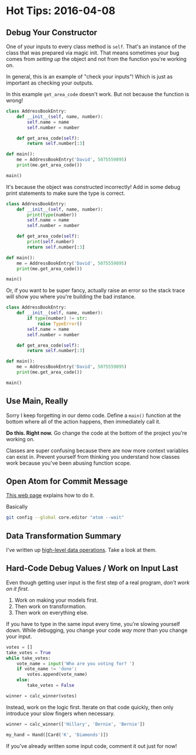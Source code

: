 # Hot Tips: 2016-04-08
## Debug Your Constructor
One of your inputs to every class method is `self`.
That's an instance of the class that was prepared via magic init.
That means sometimes your bug comes from _setting up_ the object and not from the function you're working on.

In general, this is an example of "check your inputs"!
Which is just as important as checking your outputs.

In this example `get_area_code` doesn't work.
But not because the function is wrong!
```python
class AddressBookEntry:
    def __init__(self, name, number):
        self.name = name
        self.number = number

    def get_area_code(self):
        return self.number[:3]

def main():
    me = AddressBookEntry('David', 5075559895)
    print(me.get_area_code())

main()
```

It's because the object was constructed incorrectly!
Add in some debug print statements to make sure the type is correct.
```python
class AddressBookEntry:
    def __init__(self, name, number):
        print(type(number))
        self.name = name
        self.number = number

    def get_area_code(self):
        print(self.number)
        return self.number[:3]

def main():
    me = AddressBookEntry('David', 5075559895)
    print(me.get_area_code())

main()
```

Or, if you want to be super fancy, actually raise an error so the stack trace will show you where you're building the bad instance.
```python
class AddressBookEntry:
    def __init__(self, name, number):
        if type(number) != str:
            raise TypeError()
        self.name = name
        self.number = number

    def get_area_code(self):
        return self.number[:3]

def main():
    me = AddressBookEntry('David', 5075559895)
    print(me.get_area_code())

main()
```

## Use Main, Really
Sorry I keep forgetting in our demo code.
Define a `main()` function at the bottom where all of the action happens, then immediately call it.

**Do this. Right now.**
Go change the code at the bottom of the project you're working on.

Classes are super confusing because there are now more context variables can exist in.
Prevent yourself from thinking you understand how classes work because you've been abusing function scope.

## Open Atom for Commit Message
[This web page](https://help.github.com/articles/associating-text-editors-with-git/) explains how to do it.

Basically
```bash
git config --global core.editor "atom --wait"
```

## Data Transformation Summary
I've written up [high-level data operations](highleveldataops.md).
Take a look at them.

## Hard-Code Debug Values / Work on Input Last
Even though getting user input is the first step of a real program, _don't work on it first_.

1. Work on making your models first.
1. Then work on transformation.
1. Then work on everything else.

If you have to type in the same input every time, you're slowing yourself down.
While debugging, you change your code _way more_ than you change your input.
```python
votes = []
take_votes = True
while take_votes:
    vote_name = input('Who are you voting for? ')
    if vote_name != 'done':
        votes.append(vote_name)
    else:
        take_votes = False

winner = calc_winner(votes)
```

Instead, work on the logic first.
Iterate on that code quickly, then only introduce your slow fingers when necessary.
```python
winner = calc_winner(['Hillary', 'Bernie', 'Bernie'])

my_hand = Hand([Card('K', 'Diamonds')])
```

If you've already written some input code, comment it out just for now!

